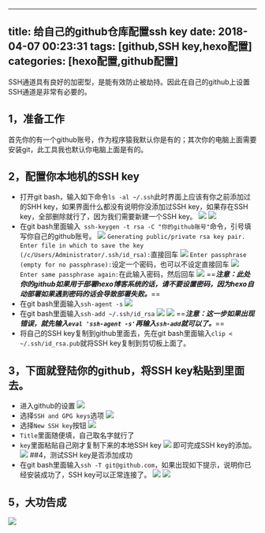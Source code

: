 
---
title: 给自己的github仓库配置ssh key
date: 2018-04-07 00:23:31
tags: [github,SSH key,hexo配置]
categories: [hexo配置,github配置]
---
SSH通道具有良好的加密型，是能有效防止被劫持。因此在自己的github上设置SSH通道是非常有必要的。


<!-- more -->
## 1，准备工作
首先你的有一个github账号，作为程序猿我默认你是有的；其次你的电脑上面需要安装git，此工具我也默认你电脑上面是有的。
## 2，配置你本地机的SSH key 
- 打开git bash，输入如下命令`ls -al ~/.ssh`此时界面上应该有你之前添加过的SHH key，如果界面什么都没有说明你没添加过SSH key，如果存在SSH key，全部删除就行了，因为我们需要新建一个SSH key。
![](http://ox7cbl2vn.bkt.clouddn.com/%E5%9B%BE1.JPG)
![](http://ox7cbl2vn.bkt.clouddn.com/%E5%9B%BE2.JPG)
- 在git bash里面输入` ssh-keygen -t rsa -C "你的github账号"`命令，引号填写你自己的github账号。
![](http://ox7cbl2vn.bkt.clouddn.com/%E5%9B%BE3.JPG)
`Generating public/private rsa key pair.`
`Enter file in which to save the key (/c/Users/Administrator/.ssh/id_rsa):`直接回车
![](http://ox7cbl2vn.bkt.clouddn.com/%E5%9B%BE4.JPG)
`Enter passphrase (empty for no passphrase):`设定一个密码，也可以不设定直接回车
![](http://ox7cbl2vn.bkt.clouddn.com/%E5%9B%BE5.JPG)
`Enter same passphrase again:`在此输入密码，然后回车
![](http://ox7cbl2vn.bkt.clouddn.com/%E5%9B%BE6.JPG)
==***注意：此处你的github如果用于部署hexo博客系统的话，请不要设置密码，因为hexo自动部署如果遇到密码的话会导致部署失败。***==
- 在git bash里面输入`ssh-agent -s`
![](http://ox7cbl2vn.bkt.clouddn.com/%E5%9B%BE7.JPG)
- 在git bash里面输入`ssh-add ~/.ssh/id_rsa`
![](http://ox7cbl2vn.bkt.clouddn.com/%E5%9B%BE9.JPG)
![](http://ox7cbl2vn.bkt.clouddn.com/%E5%9B%BE10.JPG)
==***注意：这一步如果出现错误，就先输入` eval 'ssh-agent -s' `再输入`ssh-add`就可以了。***==
- 将自己的SSH  key复制到github里面去，先在git bash里面输入`clip < ~/.ssh/id_rsa.pub`就将SSH key复制到剪切板上面了。
## 3，下面就登陆你的github，将SSH key粘贴到里面去。
- 进入github的设置
![](http://ox7cbl2vn.bkt.clouddn.com/%E5%9B%BE11.JPG)
- 选择`SSH and GPG keys`选项
![](http://ox7cbl2vn.bkt.clouddn.com/%E5%9B%BE12.JPG)
- 选择`New SSH key`按钮
![](http://ox7cbl2vn.bkt.clouddn.com/%E5%9B%BE13.JPG)
- `Title`里面随便填，自己取名字就行了
- `key`里面粘贴自己刚才复制下来的本地SSH key
![](http://ox7cbl2vn.bkt.clouddn.com/%E5%9B%BE14.JPG)
即可完成SSH key的添加。
![](http://ox7cbl2vn.bkt.clouddn.com/%E5%9B%BE15.JPG)
##4，测试SSH key是否添加成功
- 在git bash里面输入`ssh -T git@github.com`，如果出现如下提示，说明你已经安装成功了，SSH key可以正常连接了。
![](http://ox7cbl2vn.bkt.clouddn.com/%E5%9B%BE16.JPG)
![](http://ox7cbl2vn.bkt.clouddn.com/%E5%9B%BE18.JPG)
## 5，大功告成
![](http://ox7cbl2vn.bkt.clouddn.com/%E5%9B%BE19.JPG)

